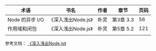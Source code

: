 
| 术语            | 书名                | 作者 | 章节      | 页码 |
| --------------- | ------------------- | ---- | --------- | ---- |
| Node 的异步 I/O | 《深入浅出Node.js》 | 朴灵 | 第3章 3.3 | 56   |
| 作用域和闭包    | 《深入浅出Node.js》 | 朴灵 | 第5章 5.2 | 121  |
|                 |                     |      |           |      |

参考文档：
[《深入浅出Node.js》]()